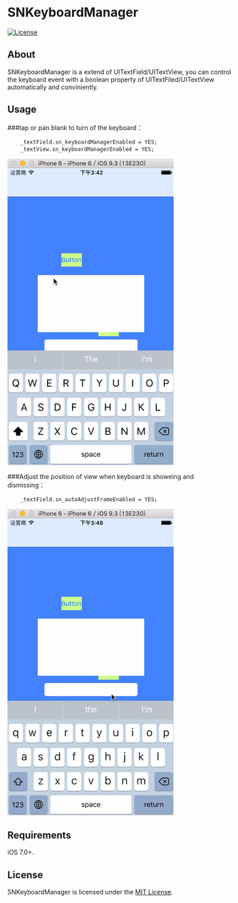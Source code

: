 # SNKeyboardManager

[![License](http://img.shields.io/badge/license-MIT-green.svg?style=flat)](https://github.com/jiaopen/MRRouter/blob/master/LICENSE.md)

## About
SNKeyboardManager is a extend of UITextField/UITextView, you can control the keyboard event with a boolean property of UITextFiled/UITextView automatically and conviniently.


## Usage
###tap or pan blank to turn of the keyboard：

```objc
    _textField.sn_keyboardManagerEnabled = YES;
    _textView.sn_keyboardManagerEnabled = YES;
```
![image](https://github.com/jiaopen/SNKeyBoardManager/blob/master/screenshot1.gif)

###Adjust the position of view when keyboard is showeing and dismissing：

```objc
    _textField.sn_autoAdjustFrameEnabled = YES;
```
![image](https://github.com/jiaopen/SNKeyBoardManager/blob/master/screenshot2.gif)

## Requirements
iOS 7.0+.

## License
SNKeyboardManager is licensed under the [MIT License](http://opensource.org/licenses/mit-license.php).

